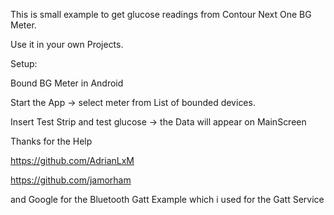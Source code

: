 This is small example to get glucose readings from Contour Next One BG Meter.

Use it in your own Projects.

Setup:

Bound BG Meter in Android

Start the App -> select meter from List of bounded devices.

Insert Test Strip and test glucose -> the Data will appear on MainScreen





Thanks for the Help

https://github.com/AdrianLxM

https://github.com/jamorham

and Google for the Bluetooth Gatt Example which i used for the Gatt Service
